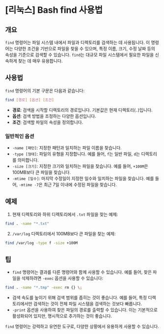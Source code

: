 # [리눅스] Bash find 사용법

## 개요
`find` 명령어는 파일 시스템 내에서 파일과 디렉토리를 검색하는 데 사용됩니다. 이 명령어는 다양한 조건을 기반으로 파일을 찾을 수 있으며, 특정 이름, 크기, 수정 날짜 등의 속성을 기준으로 검색할 수 있습니다. `find`는 대규모 파일 시스템에서 필요한 파일을 신속하게 찾는 데 매우 유용합니다.

## 사용법
`find` 명령어의 기본 구문은 다음과 같습니다:

```bash
find [경로] [옵션] [조건]
```

- **경로**: 검색을 시작할 디렉토리의 경로입니다. 기본값은 현재 디렉토리(`.`)입니다.
- **옵션**: 검색 방법을 조정하는 다양한 옵션입니다.
- **조건**: 검색할 파일의 속성을 정의합니다.

### 일반적인 옵션
- `-name [패턴]`: 지정한 패턴과 일치하는 파일 이름을 찾습니다.
- `-type [형태]`: 파일의 유형을 지정합니다. 예를 들어, `f`는 일반 파일, `d`는 디렉토리를 의미합니다.
- `-size [크기]`: 지정한 크기와 일치하는 파일을 찾습니다. 예를 들어, `+100M`은 100MB보다 큰 파일을 찾습니다.
- `-mtime [일수]`: 마지막 수정일이 지정한 일수와 일치하는 파일을 찾습니다. 예를 들어, `-mtime -7`은 최근 7일 이내에 수정된 파일을 찾습니다.

## 예제
1. 현재 디렉토리와 하위 디렉토리에서 `.txt` 파일을 찾는 예제:

```bash
find . -name "*.txt"
```

2. `/var/log` 디렉토리에서 100MB보다 큰 파일을 찾는 예제:

```bash
find /var/log -type f -size +100M
```

## 팁
- `find` 명령어는 결과를 다른 명령어와 함께 사용할 수 있습니다. 예를 들어, 찾은 파일을 삭제하려면 `-exec` 옵션을 사용할 수 있습니다:

```bash
find . -name "*.tmp" -exec rm {} \;
```

- 검색 속도를 높이기 위해 검색 범위를 좁히는 것이 좋습니다. 예를 들어, 특정 디렉토리에서만 검색하는 것이 전체 파일 시스템을 검색하는 것보다 빠릅니다.
- `-print` 옵션을 사용하여 찾은 파일의 경로를 출력할 수 있습니다. 이는 기본적으로 활성화되어 있지만, 명시적으로 추가하는 것이 좋습니다.

`find` 명령어는 강력하고 유연한 도구로, 다양한 상황에서 유용하게 사용할 수 있습니다.